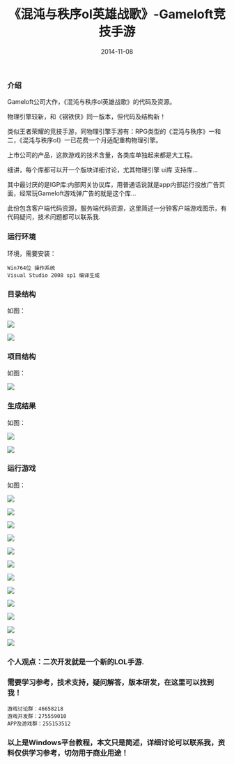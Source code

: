 ﻿---
layout: post
title:  《混沌与秩序ol英雄战歌》-Gameloft竞技手游
date: 2014-11-08
tags: Windows工程代码 手游
---


### 介绍


Gameloft公司大作，《混沌与秩序ol英雄战歌》的代码及资源。

物理引擎较新，和《钢铁侠》同一版本，但代码及结构新！

类似王者荣耀的竞技手游，同物理引擎手游有：RPG类型的《混沌与秩序》一和二，《混沌与秩序ol》一已花费一个月适配重构物理引擎。

上市公司的产品，这款游戏的技术含量，各类库单独起来都是大工程。

细讲，每个库都可以开一个版块详细讨论，尤其物理引擎 ui库 支持库...

其中最讨厌的是IGP库:内部网关协议库，用普通话说就是app内部运行投放广告页面，经常玩Gameloft游戏弹广告的就是这个库...

此份包含客户端代码资源，服务端代码资源，这里简述一分钟客户端游戏图示，有代码疑问，技术问题都可以联系我.


### 运行环境

环境，需要安装：

``` 
Win764位 操作系统
Visual Studio 2008 sp1 编译生成
``` 

### 目录结构

如图：

![](/images/posts/ochero/ochero-1.jpg)

![](/images/posts/ochero/ochero-2.jpg)

### 项目结构

如图：

![](/images/posts/ochero/ochero-3.jpg)

### 生成结果

如图：

![](/images/posts/ochero/ochero-4.jpg)

![](/images/posts/ochero/ochero-5.jpg)

### 运行游戏

如图：

![](/images/posts/ochero/ochero-6.jpg)

![](/images/posts/ochero/ochero-7.jpg)

![](/images/posts/ochero/ochero-8.jpg)

![](/images/posts/ochero/ochero-9.jpg)

![](/images/posts/ochero/ochero-10.jpg)

![](/images/posts/ochero/ochero-11.jpg)

![](/images/posts/ochero/ochero-12.jpg)

![](/images/posts/ochero/ochero-13.jpg)

![](/images/posts/ochero/ochero-14.jpg)

![](/images/posts/ochero/ochero-15.jpg)

![](/images/posts/ochero/ochero-16.jpg)

![](/images/posts/ochero/ochero-17.jpg)


### 个人观点：二次开发就是一个新的LOL手游.

### 需要学习参考，技术支持，疑问解答，版本研发，在这里可以找到我！

``` 
游戏讨论群：46658218
游戏开发群：275559010
APP及游戏群：255153512
``` 

### 以上是Windows平台教程，本文只是简述，详细讨论可以联系我，资料仅供学习参考，切勿用于商业用途！